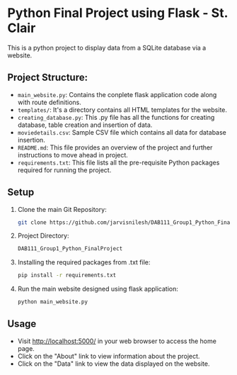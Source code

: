 # Python Final Project using Flask - St. Clair

This is a python project to display data from a SQLite database via a website.

## Project Structure:

- `main_website.py`: Contains the conplete flask application code along with route definitions.
- `templates/`: It's a directory contains all HTML templates for the website.
- `creating_database.py`: This .py file has all  the functions for creating database, table creation and insertion of data.
- `moviedetails.csv`: Sample CSV file which contains all data for database insertion.
- `README.md`: This file provides an overview of the project and further instructions to move ahead in project.
- `requirements.txt`: This file lists all the pre-requisite Python packages required for running the project.

## Setup

1. Clone the main Git Repository:

    ```bash
    git clone https://github.com/jarvisnilesh/DAB111_Group1_Python_FinalProject
    ```

2. Project Directory:

    ```bash
    DAB111_Group1_Python_FinalProject
    ```

3. Installing the required packages from .txt file:

    ```bash
    pip install -r requirements.txt
    ```

4. Run the main website designed using flask application:

    ```bash
    python main_website.py
    ```

## Usage

- Visit [http://localhost:5000/](http://localhost:5000/) in your web browser to access the home page.
- Click on the "About" link to view information about the project.
- Click on the "Data" link to view the data displayed on the website.
